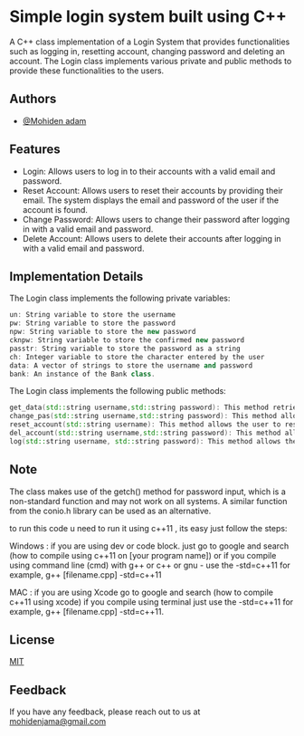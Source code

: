 # Simple login system built using C++

A C++ class implementation of a Login System that provides functionalities such as logging in, resetting account, changing password and deleting an account. The Login class implements various private and public methods to provide these functionalities to the users.

## Authors

- [@Mohiden adam](https://www.github.com/mohiden)

## Features

- Login: Allows users to log in to their accounts with a valid email and password.
- Reset Account: Allows users to reset their accounts by providing their email. The system displays the email and password of the user if the account is found.
- Change Password: Allows users to change their password after logging in with a valid email and password.
- Delete Account: Allows users to delete their accounts after logging in with a valid email and password.

## Implementation Details

The Login class implements the following private variables:

```C++
un: String variable to store the username
pw: String variable to store the password
npw: String variable to store the new password
cknpw: String variable to store the confirmed new password
passtr: String variable to store the password as a string
ch: Integer variable to store the character entered by the user
data: A vector of strings to store the username and password
bank: An instance of the Bank class.
```

The Login class implements the following public methods:

```C++
get_data(std::string username,std::string password): This method retrieves the username and password of the user from a text file with the filename as the username provided.
change_pas(std::string username,std::string password): This method allows the user to change their password after logging in with a valid email and password.
reset_account(std::string username): This method allows the user to reset their account by providing their email. The system displays the email and password of the user if the account is found.
del_account(std::string username,std::string password): This method allows the user to delete their account after logging in with a valid email and password.
log(std::string username, std::string password): This method allows the user to log in to their account with a valid email and password.
```

## Note

The class makes use of the getch() method for password input, which is a non-standard function and may not work on all systems. A similar function from the conio.h library can be used as an alternative.

to run this code u need to run it using c++11 , its easy just follow the steps:

Windows : if you are using dev or code block. just go to google and search (how to compile using c++11 on [your program name])
or if you compile using command line (cmd) with g++ or c++ or gnu - use the -std=c++11
for example, g++ [filename.cpp] -std=c++11

MAC : if you are using Xcode go to google and search (how to compile c++11 using xcode)
if you compile using terminal just use the -std=c++11
for example, g++ [filename.cpp] -std=c++11.

## License

[MIT](https://choosealicense.com/licenses/mit/)

## Feedback

If you have any feedback, please reach out to us at mohidenjama@gmail.com
